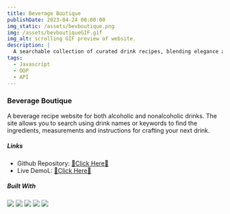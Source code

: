 ```yaml
---
title: Beverage Boutique
publishDate: 2023-04-24 00:00:00
img_static: /assets/bevboutique.png
img: /assets/bevboutiqueGIF.gif
img_alt: scrolling GIF preview of website.
description: |
  A searchable collection of curated drink recipes, blending elegance and flavors.
tags:
  - Javascript
  - OOP
  - API
---
```



### Beverage Boutique

 A beverage recipe website for both alcoholic and nonalcoholic drinks. The site allows you to search using drink names or keywords to find the ingredients, measurements and instructions for crafting your next drink.


##### Links

- Github Repository: [💜Click Here💜](https://github.com/codewithjazzy/Beverage-Boutique)
- Live DemoL: [💜Click Here💜](https://beverageboutique.jasminetaylor.dev/)


##### Built With

![](https://img.shields.io/badge/JavaScript-323330?style=for-the-badge&logo=javascript&logoColor=F7DF1E)
![](https://img.shields.io/badge/Postman-FF6C37?style=for-the-badge&logo=Postman&logoColor=white)
![](https://img.shields.io/badge/CSS3-1572B6?style=for-the-badge&logo=css3&logoColor=white)
![](https://img.shields.io/badge/HTML5-E34F26?style=for-the-badge&logo=html5&logoColor=white)
![](https://img.shields.io/badge/json-5E5C5C?style=for-the-badge&logo=json&logoColor=white)
